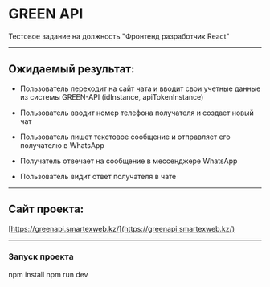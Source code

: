 # GREEN API

Тестовое задание на должность "Фронтенд разработчик React"

***

## Ожидаемый результат:

- Пользователь переходит на сайт чата и вводит свои учетные данные из
системы GREEN-API (idInstance, apiTokenInstance)
- Пользователь вводит номер телефона получателя и создает новый чат

- Пользователь пишет текстовое сообщение и отправляет его получателю в
WhatsApp

- Получатель отвечает на сообщение в мессенджере WhatsApp

- Пользователь видит ответ получателя в чате

***

## Сайт проекта:

[https://greenapi.smartexweb.kz/](https://greenapi.smartexweb.kz/)

***

### Запуск проекта
npm install
npm run dev
